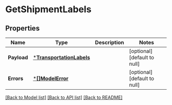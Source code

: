 # GetShipmentLabels

## Properties
Name | Type | Description | Notes
------------ | ------------- | ------------- | -------------
**Payload** | [***TransportationLabels**](transportationLabels.md) |  | [optional] [default to null]
**Errors** | [***[]ModelError**](array.md) |  | [optional] [default to null]

[[Back to Model list]](../README.md#documentation-for-models) [[Back to API list]](../README.md#documentation-for-api-endpoints) [[Back to README]](../README.md)

